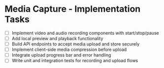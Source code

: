 # Media Capture - Implementation Tasks

- [ ] Implement video and audio recording components with start/stop/pause  
- [ ] Add local preview and playback functionality  
- [ ] Build API endpoints to accept media upload and store securely  
- [ ] Implement client-side media compression before upload  
- [ ] Integrate upload progress bar and error handling  
- [ ] Write unit and integration tests for recording and upload flows
